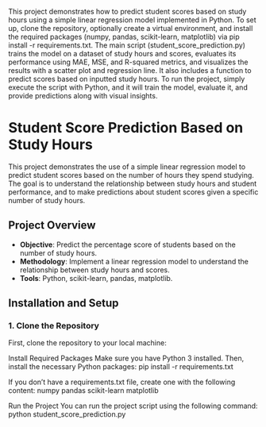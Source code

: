This project demonstrates how to predict student scores based on study hours using a simple linear regression model implemented in Python. To set up, clone the repository, optionally create a virtual environment, and install the required packages (numpy, pandas, scikit-learn, matplotlib) via pip install -r requirements.txt. The main script (student_score_prediction.py) trains the model on a dataset of study hours and scores, evaluates its performance using MAE, MSE, and R-squared metrics, and visualizes the results with a scatter plot and regression line. It also includes a function to predict scores based on inputted study hours. To run the project, simply execute the script with Python, and it will train the model, evaluate it, and provide predictions along with visual insights.

# Student Score Prediction Based on Study Hours

This project demonstrates the use of a simple linear regression model to predict student scores based on the number of hours they spend studying. The goal is to understand the relationship between study hours and student performance, and to make predictions about student scores given a specific number of study hours.

## Project Overview

- **Objective**: Predict the percentage score of students based on the number of study hours.
- **Methodology**: Implement a linear regression model to understand the relationship between study hours and scores.
- **Tools**: Python, scikit-learn, pandas, matplotlib.

## Installation and Setup

### 1. Clone the Repository

First, clone the repository to your local machine:

Install Required Packages
Make sure you have Python 3 installed. Then, install the necessary Python packages:
pip install -r requirements.txt

If you don’t have a requirements.txt file, create one with the following content:
numpy
pandas
scikit-learn
matplotlib

Run the Project
You can run the project script using the following command:
python student_score_prediction.py


